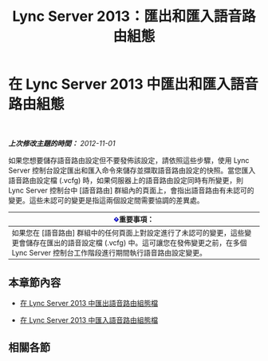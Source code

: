 ﻿---
title: Lync Server 2013：匯出和匯入語音路由組態
TOCTitle: 匯出和匯入語音路由組態
ms:assetid: c9b78622-5725-43b0-9ee1-5b82b1e1c8eb
ms:mtpsurl: https://technet.microsoft.com/zh-tw/library/Gg398836(v=OCS.15)
ms:contentKeyID: 49292296
ms.date: 08/10/2015
mtps_version: v=OCS.15
ms.translationtype: HT
---

# 在 Lync Server 2013 中匯出和匯入語音路由組態

 

_**上次修改主題的時間：** 2012-11-01_

如果您想要儲存語音路由設定但不要發佈該設定，請依照這些步驟，使用 Lync Server 控制台設定匯出和匯入命令來儲存並擷取語音路由設定的快照。當您匯入語音路由設定檔 (.vcfg) 時，如果伺服器上的語音路由設定同時有所變更，則 Lync Server 控制台中 \[語音路由\] 群組內的頁面上，會指出語音路由有未認可的變更。這些未認可的變更是指這兩個設定間需要協調的差異處。

<table>
<thead>
<tr class="header">
<th><img src="images/Gg412908.important(OCS.15).gif" title="important" alt="important" />重要事項：</th>
</tr>
</thead>
<tbody>
<tr class="odd">
<td>如果您在 [語音路由] 群組中的任何頁面上對設定進行了未認可的變更，這些變更會儲存在匯出的語音設定檔 (.vcfg) 中。這可讓您在發佈變更之前，在多個 Lync Server 控制台工作階段進行期間執行語音路由設定變更。</td>
</tr>
</tbody>
</table>


## 本章節內容

  - [在 Lync Server 2013 中匯出語音路由組態檔](lync-server-2013-export-a-voice-route-configuration-file.md)

  - [在 Lync Server 2013 中匯入語音路由組態檔](lync-server-2013-import-a-voice-route-configuration-file.md)

## 相關各節

